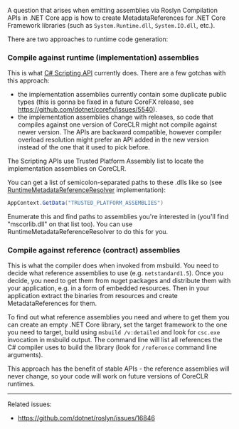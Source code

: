 A question that arises when emitting assemblies via Roslyn Compilation APIs in .NET Core app is how to create MetadataReferences for .NET Core Framework libraries (such as ```System.Runtime.dll```, ```System.IO.dll```, etc.). 

There are two approaches to runtime code generation:

### Compile against runtime (implementation) assemblies

This is what [C# Scripting API](https://github.com/dotnet/roslyn/wiki/Scripting-API-Samples) currently does. There are a few gotchas with this approach:
- the implementation assemblies currently contain some duplicate public types (this is gonna be fixed in a future CoreFX release, see https://github.com/dotnet/corefx/issues/5540).
- the implementation assemblies change with releases, so code that compiles against one version of CoreCLR might not compile against newer version.
  The APIs are backward compatible, however compiler overload resolution might prefer an API added in the new version instead of the one that it used to pick before.

The Scripting APIs use Trusted Platform Assembly list to locate the implementation assemblies on CoreCLR.

You can get a list of semicolon-separated paths to these .dlls like so (see [RuntimeMetadataReferenceResolver](http://source.roslyn.io/#Microsoft.CodeAnalysis.Scripting/Hosting/Resolvers/RuntimeMetadataReferenceResolver.cs,180) implementation):

```C#
AppContext.GetData("TRUSTED_PLATFORM_ASSEMBLIES")
```

Enumerate this and find paths to assemblies you're interested in (you'll find "mscorlib.dll" on that list too).
You can use RuntimeMetadataReferenceResolver to do this for you.

### Compile against reference (contract) assemblies

This is what the compiler does when invoked from msbuild. You need to decide what reference assemblies to use (e.g. ```netstandard1.5```). Once you decide, you need to get them from nuget packages and distribute them with your application, e.g. in a form of embedded resources. Then in your application extract the binaries from resources and create MetadataReferences for them. 

To find out what reference assemblies you need and where to get them you can create an empty .NET Core library, set the target framework to the one you need to target, build using ```msbuild /v:detailed``` and look for ```csc.exe``` invocation in msbuild output. The command line will list all references the C# compiler uses to build the library (look for ```/reference``` command line arguments).

This approach has the benefit of stable APIs - the reference assemblies will never change, so your code will work on future versions of CoreCLR runtimes.

---

Related issues:
- https://github.com/dotnet/roslyn/issues/16846